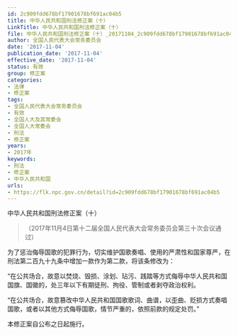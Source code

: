 ```yaml
---
id: 2c909fdd678bf17901678bf691ac04b5
title: 中华人民共和国刑法修正案（十）
LinkTitle: 中华人民共和国刑法修正案（十）
file: 中华人民共和国刑法修正案（十）_20171104_2c909fdd678bf17901678bf691ac04b5.docx
author: 全国人民代表大会常务委员会
date: '2017-11-04'
publication_date: '2017-11-04'
effective_date: '2017-11-04'
status: 有效
group: 修正案
categories:
- 法律
- 修正案
tags:
- 全国人民代表大会常务委员会
- 有效
- 全国人大及其常委会
- 全国人大常委会
- 刑法
- 修正案
years:
- 2017年
keywords:
- 刑法
- 修正案
- 中华人民共和国
urls:
- https://flk.npc.gov.cn/detail?id=2c909fdd678bf17901678bf691ac04b5
---
```


中华人民共和国刑法修正案（十）

> （2017年11月4日第十二届全国人民代表大会常务委员会第三十次会议通过）

为了惩治侮辱国歌的犯罪行为，切实维护国歌奏唱、使用的严肃性和国家尊严，在刑法第二百九十九条中增加一款作为第二款，将该条修改为：

“在公共场合，故意以焚烧、毁损、涂划、玷污、践踏等方式侮辱中华人民共和国国旗、国徽的，处三年以下有期徒刑、拘役、管制或者剥夺政治权利。

“在公共场合，故意篡改中华人民共和国国歌歌词、曲谱，以歪曲、贬损方式奏唱国歌，或者以其他方式侮辱国歌，情节严重的，依照前款的规定处罚。”

本修正案自公布之日起施行。
